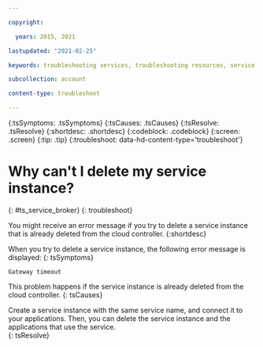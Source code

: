 ```yaml
---

copyright:

  years: 2015, 2021

lastupdated: "2021-02-25"

keywords: troubleshooting services, troubleshooting resources, service problems, delete service, delete instance, delete service instance

subcollection: account

content-type: troubleshoot

---
```



{:tsSymptoms: .tsSymptoms}
{:tsCauses: .tsCauses}
{:tsResolve: .tsResolve}
{:shortdesc: .shortdesc}
{:codeblock: .codeblock}
{:screen: .screen}
{:tip: .tip}
{:troubleshoot: data-hd-content-type='troubleshoot'}

# Why can't I delete my service instance?
{: #ts_service_broker}
{: troubleshoot}

You might receive an error message if you try to delete a service instance that is already deleted from the cloud controller.
{:shortdesc}

When you try to delete a service instance, the following error message is displayed:
{: tsSymptoms}

`Gateway timeout`

This problem happens if the service instance is already deleted from the cloud controller.
{: tsCauses}

Create a service instance with the same service name, and connect it to your applications. Then, you can delete the service instance and the applications that use the service.   
{: tsResolve}

